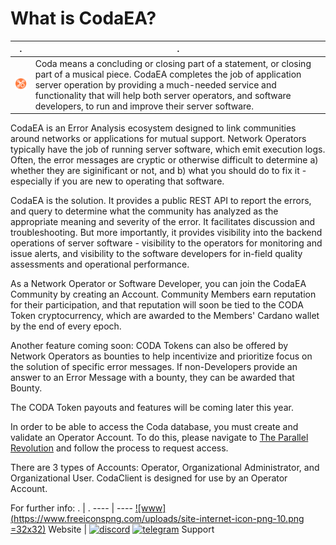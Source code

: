 # What is CodaEA?

. | .
---- | ----
[![Coda Logo](https://github.com/info-tpr/CodaEA/blob/main/images/CodaLogo-Imageonly-transparent.png?raw=true)](https://www.codaea.io) | Coda means a concluding or closing part of a statement, or closing part of a musical piece.  CodaEA completes the job of application server operation by providing a much-needed service and functionality that will help both server operators, and software developers, to run and improve their server software.



CodaEA is an Error Analysis ecosystem designed to link communities around networks or applications for mutual support.  Network Operators typically have the job of running server software, which emit execution logs.  Often, the error messages are cryptic or otherwise difficult to determine a) whether they are siginificant or not, and b) what you should do to fix it - especially if you are new to operating that software.

CodaEA is the solution.  It provides a public REST API to report the errors, and query to determine what the community has analyzed as the appropriate meaning and severity of the error.  It facilitates discussion and troubleshooting.  But more importantly, it provides visibility into the backend operations of server software - visibility to the operators for monitoring and issue alerts, and visibility to the software developers for in-field quality assessments and operational performance.

As a Network Operator or Software Developer, you can join the CodaEA Community by creating an Account.  Community Members earn reputation for their participation, and that reputation will soon be tied to the CODA Token cryptocurrency, which are awarded to the Members' Cardano wallet by the end of every epoch.

Another feature coming soon: CODA Tokens can also be offered by Network Operators as bounties to help incentivize and prioritize focus on the solution of specific error messages.  If non-Developers provide an answer to an Error Message with a bounty, they can be awarded that Bounty.

The CODA Token payouts and features will be coming later this year.

In order to be able to access the Coda database, you must create and validate an Operator Account.  To do this, please navigate to [The Parallel Revolution](https://www.theparallelrevolution.com/Coda) and follow the process to request access.

There are 3 types of Accounts:  Operator, Organizational Administrator, and Organizational User.  CodaClient is designed for use by an Operator Account.

For further info:
. | .
---- | ----
[![www](https://www.freeiconspng.com/uploads/site-internet-icon-png-10.png =32x32)](https://www.codaea.io) Website | [![discord](![image](https://user-images.githubusercontent.com/102256700/171919509-b1b7e037-f3c1-4df8-8889-6ba90192718c.png)
)](https://discord.gg/pxFyPmJd) [![telegram](![image](https://th.bing.com/th/id/R.c4e9988fb71cd621c3c71f93e5719055?rik=XdaJ8rN2LBemRQ&pid=ImgRaw&r=0)
)](https://t.me/codaea) Support
